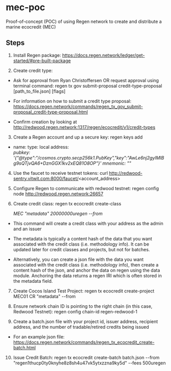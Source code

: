 # mec-poc

Proof-of-concept (POC) of using Regen network to create and distribute a marine ecocredit (MEC)

## Steps

1. Install Regen package: https://docs.regen.network/ledger/get-started/#pre-built-package

2. Create credit type:

  - Ask for approval from Ryan Christoffersen OR request approval using terminal command: regen tx gov submit-proposal credit-type-proposal [path_to_file.json] [flags]

  - For information on how to submit a credit type proposal: https://docs.regen.network/commands/regen_tx_gov_submit-proposal_credit-type-proposal.html

  - Confirm creation by looking at http://redwood.regen.network:1317/regen/ecocredit/v1/credit-types

3. Create a Regen account and up a secure key: regen keys add <name>

  - name: <name>
    type: local
    address: <address>
    pubkey: '{"@type":"/cosmos.crypto.secp256k1.PubKey","key":"AwLe6nj2gylMIBg9sQTjvQA6+DznGGX1kv2xEQ81O8OP"}'
    mnemonic: ""

4. Use the faucet to receive testnet tokens: curl http://redwood-sentry.vitwit.com:8000/faucet/<account_address>
  
5. Configure Regen to communicate with redwood testnet: regen config node http://redwood.regen.network:26657
  
6. Create credit class: regen tx ecocredit create-class <address> MEC "metadata" 20000000uregen --from <address>
  
  - This command will create a credit class with your address as the admin and an issuer
  
  - The metadata is typically a content hash of the data that you want associated with the credit class (i.e. methodology info). It can be updated later       for credit classes and projects, but not for batches.

  - Alternatively, you can create a json file with the data you want associated with the credit class (i.e. methodology info), then create a content hash       of the json, and anchor the data on regen using the data module. Anchoring the data returns a regen IRI which is often stored in the metadata field.

7. Create Cocos Island Test Project: regen tx ecocredit create-project MEC01 CR "metadata" --from <address>
  
8. Ensure network chain ID is pointing to the right chain (in this case, Redwood Testnet): regen config chain-id regen-redwood-1

9. Create a batch.json file with your project id, issuer address, recipient address, and the number of tradable/retired credits being issued
  - For an example json file: https://docs.regen.network/commands/regen_tx_ecocredit_create-batch.html

10. Issue Credit Batch: regen tx ecocredit create-batch batch.json --from "regen1thucp0ty0knyhe8z8sh4u47vk5ytxzzna9ky5d" --fees 500uregen





